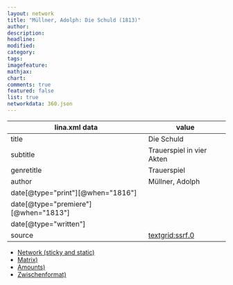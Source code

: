 ```yaml
---
layout: network
title: "Müllner, Adolph: Die Schuld (1813)"
author:
description:
headline:
modified:
category:
tags:
imagefeature: 
mathjax: 
chart: 
comments: true
featured: false
list: true
networkdata: 360.json
---
```

lina.xml data  | value
------------- | -------------
title|Die Schuld
subtitle|Trauerspiel in vier Akten
genretitle|Trauerspiel
author|Müllner, Adolph
date[@type="print"][@when="1816"]|
date[@type="premiere"][@when="1813"]|
date[@type="written"]|
source|[textgrid:ssrf.0](https://textgridlab.org/1.0/tgcrud-public/rest/textgrid:ssrf.0/data)



* [Network (sticky and static)](/linas/network360)
* [Matrix)](/linas/matrix360)
* [Amounts)](/linas/amount360)
* [Zwischenformat)](/linas/lina360 )
